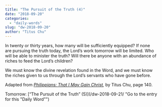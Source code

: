 ```yaml
---
title: "The Pursuit of the Truth (4)"
date: "2018-09-20"
categories: 
  - "daily-words"
slug: "dw-2018-09-20"
author: "Titus Chu"
---
```


In twenty or thirty years, how many will be sufficiently equipped? If none are pursuing the truth today, the Lord’s work tomorrow will be limited. Who will be able to minister the truth? Will there be anyone with an abundance of riches to feed the Lord’s children?

We must know the divine revelation found in the Word, and we must know the riches given to us through the Lord’s servants who have gone before.

Adapted from _[Philippians: That I May Gain Christ](/book-philippians/ "Go to the listing for this book"),_ by Titus Chu, page 140.

Tomorrow: [“The Pursuit of the Truth” (5)](/dw-2018-09-21/ "Go to the entry for this "Daily Word"")
